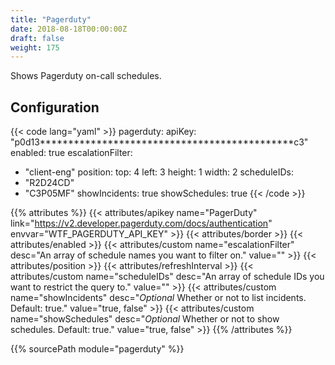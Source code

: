 ```yaml
---
title: "Pagerduty"
date: 2018-08-18T00:00:00Z
draft: false
weight: 175
---
```


Shows Pagerduty on-call schedules.

## Configuration

{{< code lang="yaml" >}}
pagerduty:
  apiKey: "p0d13*********************************************c3"
  enabled: true
  escalationFilter:
  - "client-eng"
  position:
    top: 4
    left: 3
    height: 1
    width: 2
  scheduleIDs:
  - "R2D24CD"
  - "C3P05MF"
  showIncidents: true
  showSchedules: true
{{< /code >}}

{{% attributes %}}
  {{< attributes/apikey name="PagerDuty" link="https://v2.developer.pagerduty.com/docs/authentication" envvar="WTF_PAGERDUTY_API_KEY" >}}
  {{< attributes/border >}}
  {{< attributes/enabled >}}
  {{< attributes/custom name="escalationFilter" desc="An array of schedule names you want to filter on." value="" >}}
  {{< attributes/position >}}
  {{< attributes/refreshInterval >}}
  {{< attributes/custom name="scheduleIDs" desc="An array of schedule IDs you want to restrict the query to." value="" >}}
  {{< attributes/custom name="showIncidents" desc="_Optional_ Whether or not to list incidents. Default: true." value="true, false" >}}
  {{< attributes/custom name="showSchedules" desc="_Optional_ Whether or not to show schedules. Default: true." value="true, false" >}}
{{% /attributes %}}

{{% sourcePath module="pagerduty" %}}